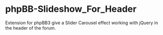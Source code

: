 # phpBB-Slideshow_For_Header
Extension for phpBB3 give a Slider Carousel effect working with jQuery in the header of the forum.
